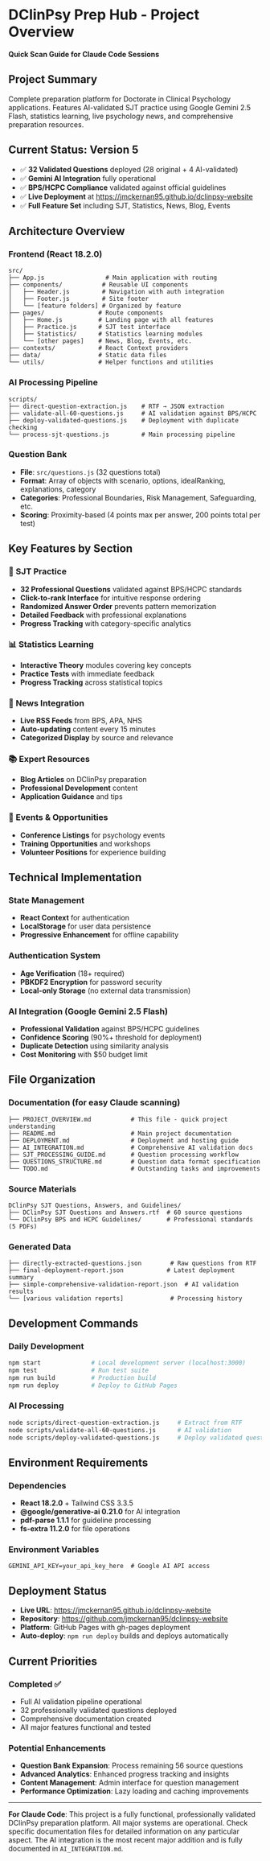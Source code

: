 # DClinPsy Prep Hub - Project Overview

**Quick Scan Guide for Claude Code Sessions**

## Project Summary
Complete preparation platform for Doctorate in Clinical Psychology applications. Features AI-validated SJT practice using Google Gemini 2.5 Flash, statistics learning, live psychology news, and comprehensive preparation resources.

## Current Status: Version 5
- ✅ **32 Validated Questions** deployed (28 original + 4 AI-validated)
- ✅ **Gemini AI Integration** fully operational
- ✅ **BPS/HCPC Compliance** validated against official guidelines
- ✅ **Live Deployment** at https://jmckernan95.github.io/dclinpsy-website
- ✅ **Full Feature Set** including SJT, Statistics, News, Blog, Events

## Architecture Overview

### Frontend (React 18.2.0)
```
src/
├── App.js                 # Main application with routing
├── components/           # Reusable UI components
│   ├── Header.js         # Navigation with auth integration
│   ├── Footer.js         # Site footer
│   └── [feature folders] # Organized by feature
├── pages/               # Route components
│   ├── Home.js          # Landing page with all features
│   ├── Practice.js      # SJT test interface
│   ├── Statistics/      # Statistics learning modules
│   └── [other pages]    # News, Blog, Events, etc.
├── contexts/            # React Context providers
├── data/                # Static data files
└── utils/               # Helper functions and utilities
```

### AI Processing Pipeline
```
scripts/
├── direct-question-extraction.js    # RTF → JSON extraction
├── validate-all-60-questions.js     # AI validation against BPS/HCPC
├── deploy-validated-questions.js    # Deployment with duplicate checking
└── process-sjt-questions.js         # Main processing pipeline
```

### Question Bank
- **File**: `src/questions.js` (32 questions total)
- **Format**: Array of objects with scenario, options, idealRanking, explanations, category
- **Categories**: Professional Boundaries, Risk Management, Safeguarding, etc.
- **Scoring**: Proximity-based (4 points max per answer, 200 points total per test)

## Key Features by Section

### 🧠 SJT Practice
- **32 Professional Questions** validated against BPS/HCPC standards
- **Click-to-rank Interface** for intuitive response ordering
- **Randomized Answer Order** prevents pattern memorization
- **Detailed Feedback** with professional explanations
- **Progress Tracking** with category-specific analytics

### 📊 Statistics Learning
- **Interactive Theory** modules covering key concepts
- **Practice Tests** with immediate feedback
- **Progress Tracking** across statistical topics

### 📰 News Integration
- **Live RSS Feeds** from BPS, APA, NHS
- **Auto-updating** content every 15 minutes
- **Categorized Display** by source and relevance

### 📚 Expert Resources
- **Blog Articles** on DClinPsy preparation
- **Professional Development** content
- **Application Guidance** and tips

### 🎯 Events & Opportunities
- **Conference Listings** for psychology events
- **Training Opportunities** and workshops
- **Volunteer Positions** for experience building

## Technical Implementation

### State Management
- **React Context** for authentication
- **LocalStorage** for user data persistence
- **Progressive Enhancement** for offline capability

### Authentication System
- **Age Verification** (18+ required)
- **PBKDF2 Encryption** for password security
- **Local-only Storage** (no external data transmission)

### AI Integration (Google Gemini 2.5 Flash)
- **Professional Validation** against BPS/HCPC guidelines
- **Confidence Scoring** (90%+ threshold for deployment)
- **Duplicate Detection** using similarity analysis
- **Cost Monitoring** with $50 budget limit

## File Organization

### Documentation (for easy Claude scanning)
```
├── PROJECT_OVERVIEW.md           # This file - quick project understanding
├── README.md                     # Main project documentation
├── DEPLOYMENT.md                 # Deployment and hosting guide
├── AI_INTEGRATION.md             # Comprehensive AI validation docs
├── SJT_PROCESSING_GUIDE.md       # Question processing workflow
├── QUESTIONS_STRUCTURE.md        # Question data format specification
└── TODO.md                       # Outstanding tasks and improvements
```

### Source Materials
```
DClinPsy SJT Questions, Answers, and Guidelines/
├── DClinPsy SJT Questions and Answers.rtf  # 60 source questions
└── DClinPsy BPS and HCPC Guidelines/       # Professional standards (5 PDFs)
```

### Generated Data
```
├── directly-extracted-questions.json        # Raw questions from RTF
├── final-deployment-report.json            # Latest deployment summary
├── simple-comprehensive-validation-report.json  # AI validation results
└── [various validation reports]             # Processing history
```

## Development Commands

### Daily Development
```bash
npm start              # Local development server (localhost:3000)
npm test               # Run test suite
npm run build          # Production build
npm run deploy         # Deploy to GitHub Pages
```

### AI Processing
```bash
node scripts/direct-question-extraction.js     # Extract from RTF
node scripts/validate-all-60-questions.js      # AI validation
node scripts/deploy-validated-questions.js     # Deploy validated questions
```

## Environment Requirements

### Dependencies
- **React 18.2.0** + Tailwind CSS 3.3.5
- **@google/generative-ai 0.21.0** for AI integration
- **pdf-parse 1.1.1** for guideline processing
- **fs-extra 11.2.0** for file operations

### Environment Variables
```env
GEMINI_API_KEY=your_api_key_here  # Google AI API access
```

## Deployment Status
- **Live URL**: https://jmckernan95.github.io/dclinpsy-website
- **Repository**: https://github.com/jmckernan95/dclinpsy-website
- **Platform**: GitHub Pages with gh-pages deployment
- **Auto-deploy**: `npm run deploy` builds and deploys automatically

## Current Priorities

### Completed ✅
- Full AI validation pipeline operational
- 32 professionally validated questions deployed
- Comprehensive documentation created
- All major features functional and tested

### Potential Enhancements
- **Question Bank Expansion**: Process remaining 56 source questions
- **Advanced Analytics**: Enhanced progress tracking and insights
- **Content Management**: Admin interface for question management
- **Performance Optimization**: Lazy loading and caching improvements

---

**For Claude Code**: This project is a fully functional, professionally validated DClinPsy preparation platform. All major systems are operational. Check specific documentation files for detailed information on any particular aspect. The AI integration is the most recent major addition and is fully documented in `AI_INTEGRATION.md`.